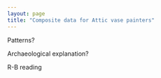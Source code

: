 ```yaml
---
layout: page
title: "Composite data for Attic vase painters"
---
```



Patterns?

Archaeological explanation?

R-B reading
